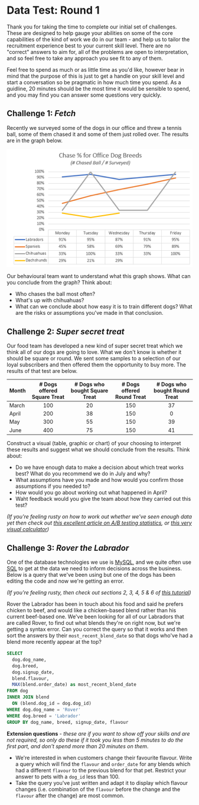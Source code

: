 # Data Test: Round 1

Thank you for taking the time to complete our initial set of challenges. These are designed to help gauge your abilities on some of the core capabilities of the kind of work we do in our team - and help us to tailor the recruitment experience best to your current skill level. There are no "correct" answers to aim for, all of the problems are open to interpretation, and so feel free to take any approach you see fit to any of them.

Feel free to spend as much or as little time as you'd like, however bear in mind that the purpose of this is just to get a handle on your skill level and start a conversation so be pragmatic in how much time you spend. As a guidline, 20 minutes should be the most time it would be sensible to spend, and you may find you can answer some questions very quickly.

## Challenge 1: _Fetch_

Recently we surveyed some of the dogs in our office and threw a tennis ball, some of them chased it and some of them just rolled over. The results are in the graph below.

![Challenge Picture](https://github.com/tailsdotcom/data-test-initial/blob/master/180810-OnlineGraph.PNG "Chase % for Office Dog Breeds")

Our behavioural team want to understand what this graph shows. What can you conclude from the graph? Think about:
- Who chases the ball most often?
- What's up with chihuahuas?
- What can we conclude about how easy it is to train different dogs? What are the risks or assumptions you've made in that conclusion.

## Challenge 2: _Super secret treat_

Our food team has developed a new kind of super secret treat which we think all of our dogs are going to love. What we don't know is whether it should be square or round. We sent some samples to a selection of our loyal subscribers and then offered them the opportunity to buy more. The results of that test are below.

| Month | # Dogs offered Square Treat | # Dogs who bought Square Treat  | # Dogs offered Round Treat | # Dogs who bought Round Treat  |
| ----- |:---------------------------:|:-------------------------------:|:--------------------------:|:------------------------------:|
| March | 100                         | 20                              | 150                        | 37
| April | 200                         | 38                              | 150                        | 0
| May   | 300                         | 55                              | 150                        | 39
| June  | 400                         | 75                              | 150                        | 41

Construct a visual (table, graphic or chart) of your choosing to interpret these results and suggest what we should conclude from the results. Think about:

- Do we have enough data to make a decision about which treat works best? What do you recommend we do in July and why?
- What assumptions have you made and how would you confirm those assumptions if you needed to?
- How would you go about working out what happened in April?
- Waht feedback would you give the team about how they carried out this test?

*(If you're feeling rusty on how to work out whether we've seen enough data yet then check out [this excellent article on A/B testing statistics](https://conversionsciences.com/blog/ab-testing-statistics/), or [this very visual calculator](https://abtestguide.com/calc/))*

## Challenge 3: _Rover the Labrador_

One of the database technologies we use is [MySQL](https://en.wikipedia.org/wiki/MySQL), and we quite often use [SQL](https://en.wikipedia.org/wiki/SQL) to get at the data we need to inform decisions across the business. Below is a query that we've been using but one of the dogs has been editing the code and now we're getting an error.

*(If you're feeling rusty, then check out sections 2, 3, 4, 5 & 6 of [this tutorial](http://www.mysqltutorial.org/basic-mysql-tutorial.aspx))*

Rover the Labrador has been in touch about his food and said he prefers chicken to beef, and would like a chicken-based blend rather than his current beef-based one. We've been looking for all of our Labradors that are called Rover, to find out what blends they're on right now, but we're getting a syntax error. Can you correct the query so that it works and then sort the answers by their `most_recent_blend_date` so that dogs who've had a blend more recently appear at the top?

```sql
SELECT
  dog.dog_name,
  dog.breed,
  dog.signup_date,
  blend.flavour,
  MAX(blend.order_date) as most_recent_blend_date
FROM dog
INNER JOIN blend
  ON (blend.dog_id = dog.dog_id)
WHERE dog.dog_name = 'Rover' 
WHERE dog.breed = 'Labrador'
GROUP BY dog_name, breed, signup_date, flavour
```

**Extension questions** - *these are if you want to show off your skills and are not required, so only do these if it took you less than 5 minutes to do the first part, and don't spend more than 20 minutes on them*.
- We're interested in when customers change their favourite flavour. Write a query which will find the `flavour` and `order_date` for any blends which had a different `flavour` to the previous blend for that pet. Restrict your answer to pets with a `dog_id` less than 100.
- Take the query you've just written and adapt it to display which flavour changes (i.e. combination of the `flavour` before the change and the `flavour` after the change) are most common.
